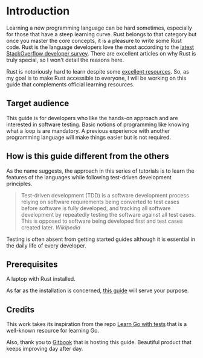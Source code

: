 # Introduction

Learning a new programming language can be hard sometimes, especially for those that have a steep learning curve. Rust belongs to that category but once you master the core concepts, it is a pleasure to write some Rust code. Rust is the language developers love the most according to the [latest StackOverflow developer survey](https://insights.stackoverflow.com/survey/2020#technology-most-loved-dreaded-and-wanted-languages-loved). There are excellent articles on why Rust is truly special, so I won't detail the reasons here.

Rust is notoriously hard to learn despite some [excellent resources](https://www.rust-lang.org/learn). So, as my goal is to make Rust accessible to everyone, I will be working on this guide that complements official learning resources.

## Target audience

This guide is for developers who like the hands-on approach and are interested in software testing. Basic notions of programming like knowing what a loop is are mandatory. A previous experience with another programming language will make things easier but is not required.

## How is this guide different from the others

As the name suggests, the approach in this series of tutorials is to learn the features of the languages while following test-driven development principles.

> Test-driven development (TDD) is a software development process relying on software requirements being converted to test cases before software is fully developed, and tracking all software development by repeatedly testing the software against all test cases. This is opposed to software being developed first and test cases created later. *Wikipedia*

Testing is often absent from getting started guides although it is essential in the daily life of every developer.

## Prerequisites

A laptop with Rust installed.

As far as the installation is concerned, [this guide](https://www.rust-lang.org/tools/install) will serve your purpose.

## Credits

This work takes its inspiration from the repo [Learn Go with tests](https://github.com/quii/learn-go-with-tests) that is a well-known resource for learning Go.

Also, thank you to [Gitbook](https://www.gitbook.com/) that is hosting this guide. Beautiful product that keeps improving day after day.
